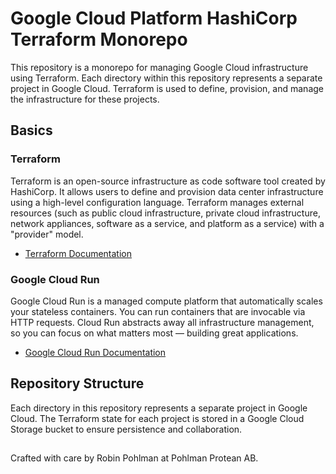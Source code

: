 # Google Cloud Platform HashiCorp Terraform Monorepo

This repository is a monorepo for managing Google Cloud infrastructure using Terraform. Each directory within this repository represents a separate project in Google Cloud. Terraform is used to define, provision, and manage the infrastructure for these projects.

## Basics

### Terraform
Terraform is an open-source infrastructure as code software tool created by HashiCorp. It allows users to define and provision data center infrastructure using a high-level configuration language. Terraform manages external resources (such as public cloud infrastructure, private cloud infrastructure, network appliances, software as a service, and platform as a service) with a "provider" model.

- [Terraform Documentation](https://www.terraform.io/docs)

### Google Cloud Run
Google Cloud Run is a managed compute platform that automatically scales your stateless containers. You can run containers that are invocable via HTTP requests. Cloud Run abstracts away all infrastructure management, so you can focus on what matters most — building great applications.

- [Google Cloud Run Documentation](https://cloud.google.com/run/docs)

## Repository Structure
Each directory in this repository represents a separate project in Google Cloud. The Terraform state for each project is stored in a Google Cloud Storage bucket to ensure persistence and collaboration.


##
Crafted with care by Robin Pohlman at Pohlman Protean AB.